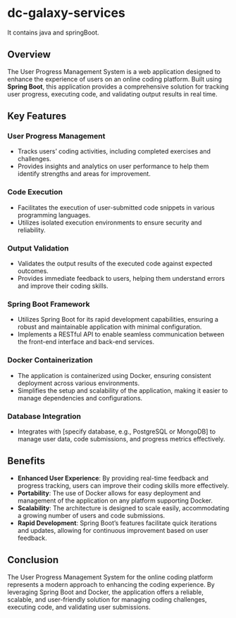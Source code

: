 # dc-galaxy-services
It contains java and springBoot. 

## Overview

The User Progress Management System is a web application designed to enhance the experience of users on an online coding platform. Built using **Spring Boot**, this application provides a comprehensive solution for tracking user progress, executing code, and validating output results in real time.

## Key Features

### User Progress Management
- Tracks users’ coding activities, including completed exercises and challenges.
- Provides insights and analytics on user performance to help them identify strengths and areas for improvement.

### Code Execution
- Facilitates the execution of user-submitted code snippets in various programming languages.
- Utilizes isolated execution environments to ensure security and reliability.

### Output Validation
- Validates the output results of the executed code against expected outcomes.
- Provides immediate feedback to users, helping them understand errors and improve their coding skills.

### Spring Boot Framework
- Utilizes Spring Boot for its rapid development capabilities, ensuring a robust and maintainable application with minimal configuration.
- Implements a RESTful API to enable seamless communication between the front-end interface and back-end services.

### Docker Containerization
- The application is containerized using Docker, ensuring consistent deployment across various environments.
- Simplifies the setup and scalability of the application, making it easier to manage dependencies and configurations.

### Database Integration
- Integrates with [specify database, e.g., PostgreSQL or MongoDB] to manage user data, code submissions, and progress metrics effectively.

## Benefits
- **Enhanced User Experience**: By providing real-time feedback and progress tracking, users can improve their coding skills more effectively.
- **Portability**: The use of Docker allows for easy deployment and management of the application on any platform supporting Docker.
- **Scalability**: The architecture is designed to scale easily, accommodating a growing number of users and code submissions.
- **Rapid Development**: Spring Boot’s features facilitate quick iterations and updates, allowing for continuous improvement based on user feedback.

## Conclusion
The User Progress Management System for the online coding platform represents a modern approach to enhancing the coding experience. By leveraging Spring Boot and Docker, the application offers a reliable, scalable, and user-friendly solution for managing coding challenges, executing code, and validating user submissions.
